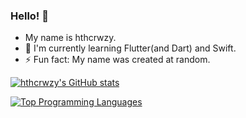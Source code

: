 ### Hello! 👋 
- My name is hthcrwzy.
- 🌱 I'm currently learning Flutter(and Dart) and Swift.
- ⚡ Fun fact: My name was created at random.

<!--
**hthcrwzy/hthcrwzy** is a ✨ _special_ ✨ repository because its `README.md` (this file) appears on your GitHub profile.

Here are some ideas to get you started:

- 🔭 I’m currently working on ...
- 🌱 I’m currently learning ...
- 👯 I’m looking to collaborate on ...
- 🤔 I’m looking for help with ...
- 💬 Ask me about ...
- 📫 How to reach me: ...
- 😄 Pronouns: ...
- ⚡ Fun fact: ...
-->

<!-- #### My Github stats -->
[![hthcrwzy's GitHub stats](https://github-readme-stats.vercel.app/api?username=hthcrwzy&show_icons=true&theme=gruvbox)](https://github.com/anuraghazra/github-readme-stats)
<!-- #### Top programming languages -->
[![Top Programming Languages](https://github-readme-stats.vercel.app/api/top-langs/?username=hthcrwzy&theme=gruvbox&layout=compact)](https://github.com/anuraghazra/github-readme-stats)
